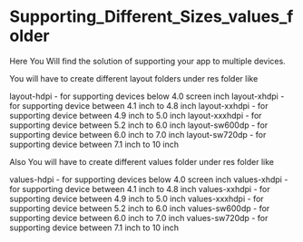 # Supporting_Different_Sizes_values_folder


Here You Will find the solution of supporting your app to multiple devices.

You will have to create different layout folders under res folder like

layout-hdpi            - for supporting devices below 4.0 screen inch 
layout-xhdpi           - for supporting device between 4.1 inch to 4.8 inch
layout-xxhdpi          - for supporting device between 4.9 inch to 5.0 inch
layout-xxxhdpi         - for supporting device between 5.2 inch to 6.0 inch
layout-sw600dp         - for supporting device between 6.0 inch to 7.0 inch
layout-sw720dp         - for supporting device between 7.1 inch to 10  inch


Also You will have to create different values folder under res folder like

values-hdpi            - for supporting devices below 4.0 screen inch 
values-xhdpi           - for supporting device between 4.1 inch to 4.8 inch
values-xxhdpi          - for supporting device between 4.9 inch to 5.0 inch
values-xxxhdpi         - for supporting device between 5.2 inch to 6.0 inch
values-sw600dp         - for supporting device between 6.0 inch to 7.0 inch
values-sw720dp         - for supporting device between 7.1 inch to 10  inch
